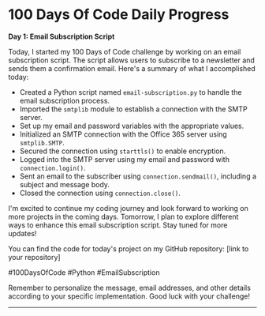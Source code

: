 # 100 Days Of Code Daily Progress

**Day 1: Email Subscription Script**

Today, I started my 100 Days of Code challenge by working on an email subscription script. The script allows users to subscribe to a newsletter and sends them a confirmation email. Here's a summary of what I accomplished today:

- Created a Python script named `email-subscription.py` to handle the email subscription process.
- Imported the `smtplib` module to establish a connection with the SMTP server.
- Set up my email and password variables with the appropriate values.
- Initialized an SMTP connection with the Office 365 server using `smtplib.SMTP`.
- Secured the connection using `starttls()` to enable encryption.
- Logged into the SMTP server using my email and password with `connection.login()`.
- Sent an email to the subscriber using `connection.sendmail()`, including a subject and message body.
- Closed the connection using `connection.close()`.

I'm excited to continue my coding journey and look forward to working on more projects in the coming days. Tomorrow, I plan to explore different ways to enhance this email subscription script. Stay tuned for more updates!

You can find the code for today's project on my GitHub repository: [link to your repository]

#100DaysOfCode #Python #EmailSubscription

Remember to personalize the message, email addresses, and other details according to your specific implementation. Good luck with your challenge!
***
